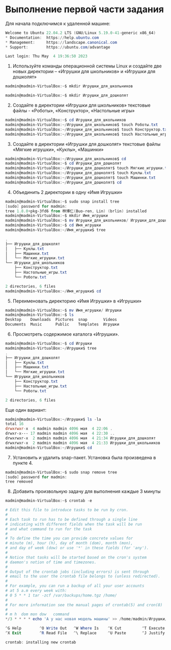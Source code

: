 # Выполнение первой части задания

Для начала подключимся к удаленной машине:
```powershell
Welcome to Ubuntu 22.04.2 LTS (GNU/Linux 5.19.0-41-generic x86_64)
* Documentation:  https://help.ubuntu.com
* Management:     https://landscape.canonical.com
* Support:        https://ubuntu.com/advantage

Last login: Thu May  4 19:36:50 2023
```
1. Используйте команды операционной системы Linux и создайте две новых директории – «Игрушки для школьников» и «Игрушки для дошколят» 
```powershell
madmin@madmin-VirtualBox:~$ mkdir Игрушки_для_школьников

madmin@madmin-VirtualBox:~$ mkdir Игрушки_для_дошколят
```
2. Создайте в директории «Игрушки для школьников» текстовые файлы - «Роботы», «Конструктор», «Настольные игры»
```powershell
madmin@madmin-VirtualBox:~$ cd Игрушки_для_школьников
madmin@madmin-VirtualBox:~/Игрушки_для_школьников$ touch Роботы.txt
madmin@madmin-VirtualBox:~/Игрушки_для_школьников$ touch Конструктор.txt
madmin@madmin-VirtualBox:~/Игрушки_для_школьников$ touch Настольные_игры.txt
```
3. Создайте в директории «Игрушки для дошколят» текстовые файлы «Мягкие игрушки», «Куклы», «Машинки»
```powershell
madmin@madmin-VirtualBox:~/Игрушки_для_школьников$ cd
madmin@madmin-VirtualBox:~$ cd Игрушки_для_дошколят
madmin@madmin-VirtualBox:~/Игрушки_для_дошколят$ touch Мягкие_игрушки.txt
madmin@madmin-VirtualBox:~/Игрушки_для_дошколят$ touch Куклы.txt
madmin@madmin-VirtualBox:~/Игрушки_для_дошколят$ touch Машинки.txt
madmin@madmin-VirtualBox:~/Игрушки_для_дошколят$ cd
```
4. Объединить 2 директории в одну «Имя Игрушки»
```powershell
madmin@madmin-VirtualBox:~$ sudo snap install tree
[sudo] password for madmin: 
tree 1.8.0+pkg-3fd6 from 林博仁(Buo-ren, Lin) (brlin) installed
madmin@madmin-VirtualBox:~$ mkdir Имя_игрушки
madmin@madmin-VirtualBox:~$ mv Игрушки_для_школьников/ Игрушки_для_дошколят/ Имя_игрушки/
madmin@madmin-VirtualBox:~$ cd Имя_игрушки
madmin@madmin-VirtualBox:~/Имя_игрушки$ tree

.
├── Игрушки_для_дошколят
│   ├── Куклы.txt
│   ├── Машинки.txt
│   └── Мягкие_игрушки.txt
└── Игрушки_для_школьников
    ├── Конструктор.txt
    ├── Настольные_игры.txt
    └── Роботы.txt

2 directories, 6 files
madmin@madmin-VirtualBox:~/Имя_игрушки$ cd
```
5. Переименовать директорию «Имя Игрушки» в «Игрушки»
```powershell
madmin@madmin-VirtualBox:~$ mv Имя_игрушки/ Игрушки
madmin@madmin-VirtualBox:~$ ls
Desktop    Downloads  Pictures  snap       Videos
Documents  Music      Public    Templates  Игрушки
```
6. Просмотреть содержимое каталога «Игрушки».
```powershell
madmin@madmin-VirtualBox:~$ cd Игрушки
madmin@madmin-VirtualBox:~/Игрушки$ tree
.
├── Игрушки_для_дошколят
│   ├── Куклы.txt
│   ├── Машинки.txt
│   └── Мягкие_игрушки.txt
└── Игрушки_для_школьников
    ├── Конструктор.txt
    ├── Настольные_игры.txt
    └── Роботы.txt

2 directories, 6 files
```
Еще один вариант:
```powershell
madmin@madmin-VirtualBox:~/Игрушки$ ls -la
total 16
drwxrwxr-x  4 madmin madmin 4096 мая  4 22:06 .
drwxr-x--- 17 madmin madmin 4096 мая  4 22:30 ..
drwxrwxr-x  2 madmin madmin 4096 мая  4 21:34 Игрушки_для_дошколят
drwxrwxr-x  2 madmin madmin 4096 мая  4 21:33 Игрушки_для_школьников
madmin@madmin-VirtualBox:~/Игрушки$ cd
```
7. Установить и удалить snap-пакет. Установка была произведена в пункте 4.
```powershell
madmin@madmin-VirtualBox:~$ sudo snap remove tree
[sudo] password for madmin: 
tree removed
```
8. Добавить произвольную задачу для выполнения каждые 3 минуты
```powershell
madmin@madmin-VirtualBox:~$ crontab -e

# Edit this file to introduce tasks to be run by cron.
# 
# Each task to run has to be defined through a single line
# indicating with different fields when the task will be run
# and what command to run for the task
# 
# To define the time you can provide concrete values for
# minute (m), hour (h), day of month (dom), month (mon),
# and day of week (dow) or use '*' in these fields (for 'any').
# 
# Notice that tasks will be started based on the cron's system
# daemon's notion of time and timezones.
# 
# Output of the crontab jobs (including errors) is sent through
# email to the user the crontab file belongs to (unless redirected).
# 
# For example, you can run a backup of all your user accounts
# at 5 a.m every week with:
# 0 5 * * 1 tar -zcf /var/backups/home.tgz /home/
# 
# For more information see the manual pages of crontab(5) and cron(8)
# 
# m h  dom mon dow   command
*/3 * * * * echo 'А у нас новая модель машины' >> /home/madmin/Игрушки/Игрушки_для_дошколят/Машинки.txt

^G Help        ^O Write Out   ^W Where Is    ^K Cut         ^T Execute     ^C Location
^X Exit        ^R Read File   ^\ Replace     ^U Paste       ^J Justify     ^/ Go To Line

crontab: installing new crontab
```